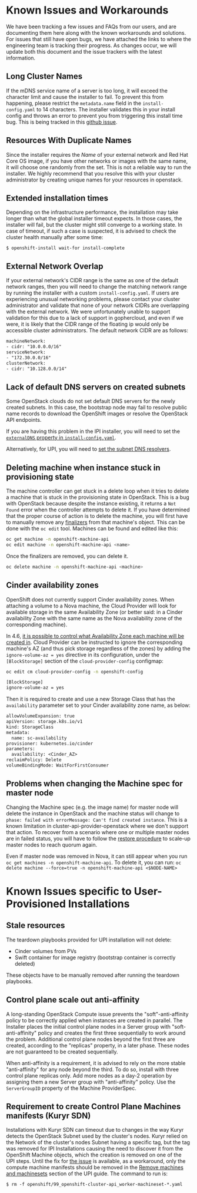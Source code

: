 # Known Issues and Workarounds

We have been tracking a few issues and FAQs from our users, and are documenting them here along with the known workarounds and solutions. For issues that still have open bugs, we have attached the links to where the engineering team is tracking their progress. As changes occur, we will update both this document and the issue trackers with the latest information.

## Long Cluster Names

If the mDNS service name of a server is too long, it will exceed the character limit and cause the installer to fail. To prevent this from happening, please restrict the `metadata.name` field in the `install-config.yaml` to 14 characters. The installer validates this in your install config and throws an error to prevent you from triggering this install time bug. This is being tracked in this [github issue](https://github.com/openshift/installer/issues/2243).

## Resources With Duplicate Names

Since the installer requires the *Name* of your external network and Red Hat Core OS image, if you have other networks or images with the same name, it will choose one randomly from the set. This is not a reliable way to run the installer. We highly recommend that you resolve this with your cluster administrator by creating unique names for your resources in openstack.

## Extended installation times

Depending on the infrastructure performance, the installation may take longer than what the global installer timeout expects. In those cases, the installer will fail, but the cluster might still converge to a working state. In case of timeout, if such a case is suspected, it is advised to check the cluster health manually after some time:

```shell
$ openshift-install wait-for install-complete
```

## External Network Overlap

If your external network's CIDR range is the same as one of the default network ranges, then you will need to change the matching network range by running the installer with a custom `install-config.yaml`. If users are experiencing unusual networking problems, please contact your cluster administrator and validate that none of your network CIDRs are overlapping with the external network. We were unfortunately unable to support validation for this due to a lack of support in gophercloud, and even if we were, it is likely that the CIDR range of the floating ip would only be accessible cluster administrators. The default network CIDR are as follows:

```txt
machineNetwork:
- cidr: "10.0.0.0/16"
serviceNetwork:
- "172.30.0.0/16"
clusterNetwork:
- cidr: "10.128.0.0/14"
```

## Lack of default DNS servers on created subnets

Some OpenStack clouds do not set default DNS servers for the newly created subnets. In this case, the bootstrap node may fail to resolve public name records to download the OpenShift images or resolve the OpenStack API endpoints.

If you are having this problem in the IPI installer, you will need to set the [`externalDNS` property in `install-config.yaml`](./customization.md#cluster-scoped-properties).

Alternatively, for UPI, you will need to [set the subnet DNS resolvers](./install_upi.md#subnet-dns-optional).

## Deleting machine when instance stuck in provisioning state

The machine controller can get stuck in a delete loop when it tries to delete a machine that is stuck in the provisioning state in OpenStack. This is a bug with OpenStack
because despite the instance existing, it returns a `Not Found` error when the controller attempts to delete it. If you have determined that the proper course of action is to delete the machine, you will first have to manually remove any [finalizers](https://kubernetes.io/docs/tasks/extend-kubernetes/custom-resources/custom-resource-definitions/#finalizers) from that machine's object. This can be done with the `oc edit` tool. Machines can be found and edited like this:

```sh
oc get machine -n openshift-machine-api
oc edit machine -n openshift-machine-api <name>
```

Once the finalizers are removed, you can delete it.

```sh
oc delete machine -n openshift-machine-api <machine>
```

## Cinder availability zones

OpenShift does not currently support Cinder availability zones. When attaching a volume to a Nova machine, the Cloud Provider will look for available storage in the same Availability Zone (or better said: in a Cinder availability Zone with the same name as the Nova availability zone of the corresponding machine).

In 4.6, [it is possible to control what Availability Zone each machine will be created in][nova-az-setting]. Cloud Provider can be instructed to ignore the corresponding machine's AZ (and thus pick storage regardless of the zones) by adding the `ignore-volume-az = yes` directive in its configuration, under the `[BlockStorage]` section of the `cloud-provider-config` configmap:

```sh
oc edit cm cloud-provider-config -n openshift-config
```

```txt
[BlockStorage]
ignore-volume-az = yes
```

Then it is required to create and use a new Storage Class that has the `availability` parameter set to your Cinder availability zone name, as below:

```txt
allowVolumeExpansion: true
apiVersion: storage.k8s.io/v1
kind: StorageClass
metadata:
  name: sc-availability
provisioner: kubernetes.io/cinder
parameters:
  availability: <Cinder_AZ>
reclaimPolicy: Delete
volumeBindingMode: WaitForFirstConsumer
```

[nova-az-setting]: ../openstack#setting-nova-availability-zones

## Problems when changing the Machine spec for master node

Changing the Machine spec (e.g. the image name) for master node will delete the instance in OpenStack and the machine status will change to `phase: failed with errorMessage: Can't find created instance`.
This is a known limitation in cluster-api-provider-openstack where we don't support that action.
To recover from a scenario where one or multiple master nodes are in failed status, you will have to follow the [restore procedure](https://docs.openshift.com/container-platform/4.6/backup_and_restore/replacing-unhealthy-etcd-member.html#restore-replace-stopped-etcd-member_replacing-unhealthy-etcd-member) to scale-up master nodes to reach quorum again.

Even if master node was removed in Nova, it can still appear when you run `oc get machines -n openshift-machine-api`.
To delete it, you can run: `oc delete machine --force=true -n openshift-machine-api <$NODE-NAME>`

# Known Issues specific to User-Provisioned Installations

## Stale resources

The teardown playbooks provided for UPI installation will not delete:
 - Cinder volumes from PVs
 - Swift container for image registry (bootstrap container is correctly deleted)

These objects have to be manually removed after running the teardown playbooks.

## Control plane scale out anti-affinity

A long-standing OpenStack Compute issue prevents the "soft"-anti-affinity
policy to be correctly applied when instances are created in parallel. The
Installer places the initial control plane nodes in a Server group with
"soft-anti-affinity" policy and creates the first three sequentially to work
around the problem. Additional control plane nodes beyond the first three are
created, according to the "replicas" property, in a later phase. These nodes
are not guaranteed to be created sequentially.

When anti-affinity is a requirement, it is advised to rely on the more stable
"anti-affinity" for any node beyond the third. To do so, install with three
control plane replicas only. Add more nodes as a day-2 operation by assigning
them a new Server group with "anti-affinity" policy. Use the `ServerGroupID`
property of the Machine ProviderSpec.

## Requirement to create Control Plane Machines manifests (Kuryr SDN)

Installations with Kuryr SDN can timeout due to changes in the way Kuryr detects
the OpenStack Subnet used by the cluster's nodes. Kuryr relied on the Network of
the cluster's nodes Subnet having a specific tag, but the tag was removed for IPI
Installations causing the need to discover it from the OpenShift Machine objects,
which the creation is removed on one of the UPI steps. Until the fix for
[the issue][bugzilla-upi] is available, as a workaround, only the compute machine
manifests should be removed in the [Remove machines and machinesets][manifests-removal]
section of the UPI guide. The command to run is:

```console
$ rm -f openshift/99_openshift-cluster-api_worker-machineset-*.yaml
```
[bugzilla-upi]: https://bugzilla.redhat.com/show_bug.cgi?id=1927244
[manifests-removal]:../openstack/install_upi.md#remove-machines-and-machinesets
